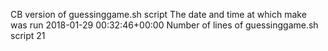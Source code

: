 CB version of guessinggame.sh script
The date and time at which make was run
2018-01-29 00:32:46+00:00
Number of lines of guessinggame.sh script
21

